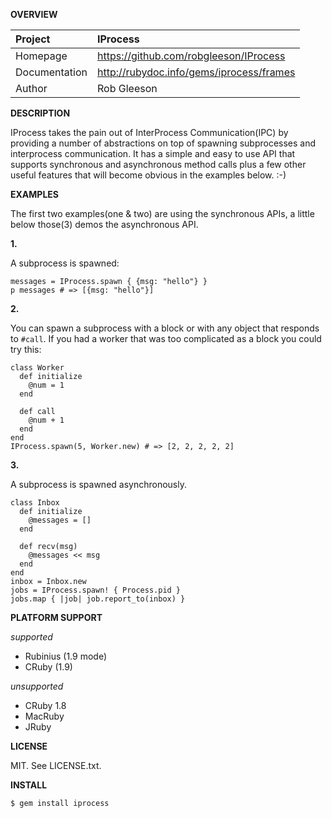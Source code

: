 __OVERVIEW__


| Project         | IProcess    
|:----------------|:--------------------------------------------------
| Homepage        | https://github.com/robgleeson/IProcess
| Documentation   | http://rubydoc.info/gems/iprocess/frames 
| Author          | Rob Gleeson             


__DESCRIPTION__

  IProcess takes the pain out of InterProcess Communication(IPC) by providing 
  a number of abstractions on top of spawning subprocesses and interprocess 
  communication. It has a simple and easy to use API that supports synchronous 
  and asynchronous method calls plus a few other useful features that will become
  obvious in the examples below. :-)

__EXAMPLES__

The first two examples(one & two) are using the synchronous APIs, a little below
those(3) demos the asynchronous API.

__1.__

A subprocess is spawned:
  
    messages = IProcess.spawn { {msg: "hello"} }
    p messages # => [{msg: "hello"}]

__2.__

You can spawn a subprocess with a block or with any object that responds to 
`#call`. If you had a worker that was too complicated as a block you could 
try this:

    class Worker
      def initialize
        @num = 1
      end

      def call
        @num + 1
      end
    end
    IProcess.spawn(5, Worker.new) # => [2, 2, 2, 2, 2]

__3.__

A subprocess is spawned asynchronously. 

    class Inbox
      def initialize
        @messages = []
      end

      def recv(msg)
        @messages << msg
      end
    end
    inbox = Inbox.new
    jobs = IProcess.spawn! { Process.pid }
    jobs.map { |job| job.report_to(inbox) }


__PLATFORM SUPPORT__

_supported_

  * Rubinius (1.9 mode) 
  * CRuby (1.9)

_unsupported_
  
  * CRuby 1.8
  * MacRuby
  * JRuby

__LICENSE__

MIT. See LICENSE.txt.

__INSTALL__

    $ gem install iprocess
